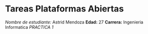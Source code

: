 # Tareas Plataformas Abiertas

*Nombre de estudiante:* Astrid Mendoza
**Edad:** 27
**Carrera:** Ingenieria Informatica
*PRACTICA 1* 
